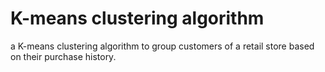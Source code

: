 #  K-means clustering algorithm


a K-means clustering algorithm to group customers of a retail store based on their purchase history.

